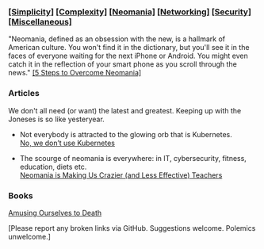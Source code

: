 ### [[Simplicity]](simplicity.md) [[Complexity]](complexity.md) [[Neomania]](neomania.md) [[Networking]](networking.md) [[Security]](security.md) [[Miscellaneous]](miscellaneous.md)

"Neomania, defined as an obsession with the new, is a hallmark of American culture. You won't find it in the dictionary, but you'll see it in the faces of everyone waiting for the next iPhone or Android. You might even catch it in the reflection of your smart phone as you scroll through the news." [[5 Steps to Overcome Neomania]](https://www.entrepreneur.com/article/290746)

### Articles

We don't all need (or want) the latest and greatest. Keeping up with the Joneses is so like yesteryear.

- Not everybody is attracted to the glowing orb that is Kubernetes.  
[No, we don’t use Kubernetes](https://ably.com/blog/no-we-dont-use-kubernetes)

- The scourge of neomania is everywhere: in IT, cybersecurity, fitness, education, diets etc.  
[Neomania is Making Us Crazier (and Less Effective) Teachers](https://davestuartjr.com/neomania/)

### Books

[Amusing Ourselves to Death](https://en.wikipedia.org/wiki/Amusing_Ourselves_to_Death)

[Please report any broken links via GitHub. Suggestions welcome. Polemics unwelcome.]
